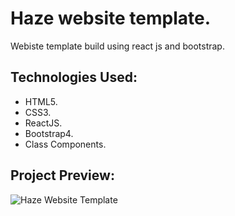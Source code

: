 # Haze website template.

Webiste template build using react js and bootstrap.

## Technologies Used:

* HTML5. 
* CSS3.
* ReactJS.
* Bootstrap4.
* Class Components.

## Project Preview:

![Haze Website Template](https://ali-tahir4024.github.io/haze-website-template-reactjs/)
